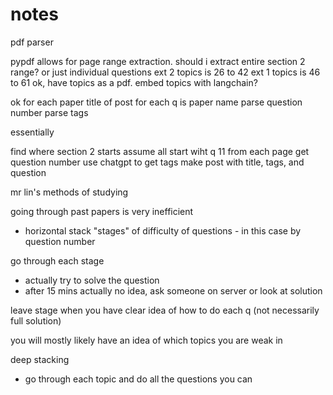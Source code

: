 # notes

pdf parser

pypdf allows for page range extraction. should i extract entire section 2 range? or just individual questions
ext 2 topics is 26 to 42
ext 1 topics is 46 to 61
ok, have topics as a pdf.
embed topics with langchain?

ok for each paper
title of post for each q is paper name
parse question number
parse tags

essentially

find where section 2 starts
assume all start wiht q 11
from each page get question number
use chatgpt to get tags
make post with title, tags, and question

mr lin's methods of studying

going through past papers is very inefficient

- horizontal stack
"stages" of difficulty of questions - in this case by question number

go through each stage 

- actually try to solve the question
- after 15 mins actually no idea, ask someone on server or look at solution

leave stage when you have clear idea of how to do each q (not necessarily full solution)

you will mostly likely have an idea of which topics you are weak in

deep stacking

- go through each topic and do all the questions you can
